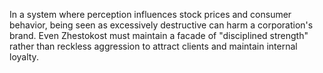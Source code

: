 In a system where perception influences stock prices and consumer behavior, being seen as excessively destructive can harm a corporation's brand. Even Zhestokost must maintain a facade of "disciplined strength" rather than reckless aggression to attract clients and maintain internal loyalty.